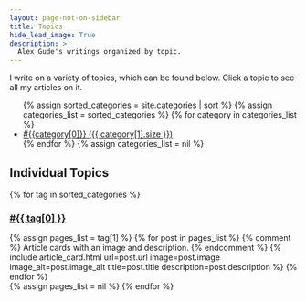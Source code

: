 ```yaml
---
layout: page-not-on-sidebar
title: Topics
hide_lead_image: True
description: >
  Alex Gude's writings organized by topic.
---
```


I write on a variety of topics, which can be found below. Click a topic to see
all my articles on it.

<ul>
{% assign sorted_categories = site.categories | sort %}
{% assign categories_list = sorted_categories %}
  {% for category in categories_list %}
    <li><a href="#{{ category[0] }}"><span class="post-tag">#{{category[0]}}</span> ({{ category[1].size }})</a></li>
  {% endfor %}
{% assign categories_list = nil %}
</ul>

## Individual Topics

{% for tag in sorted_categories %}
  <h3 id="{{ tag[0] }}">
    <a href="/topics/{{ tag[0] }}/">
      <span class="post-tag">#{{ tag[0] }}</span>
    </a>
  </h3>
  <div class="card-grid">
    {% assign pages_list = tag[1] %}
    {% for post in pages_list %}
      {% comment %} Article cards with an image and description. {% endcomment %}
      {% include article_card.html
        url=post.url
        image=post.image
        image_alt=post.image_alt
        title=post.title
        description=post.description
      %}
    {% endfor %}
  </div>
  {% assign pages_list = nil %}
{% endfor %}
